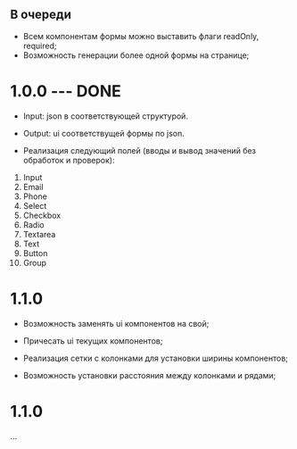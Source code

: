 ## В очереди

- Всем компонентам формы можно выставить флаги readOnly, required;
- Возможность генерации более одной формы на странице;

# 1.0.0 --- DONE

- Input: json в соответствующей структурой.

- Output: ui соответствущей формы по json.

- Реализация следующий полей (вводы и вывод значений без обработок и проверок):

1. Input
2. Email
3. Phone
4. Select
5. Checkbox
6. Radio
7. Textarea
8. Text
9. Button
10. Group


# 1.1.0

- Возможность заменять ui компонентов на свой;

- Причесать ui текущих компонентов;

- Реализация сетки с колонками для установки ширины компонентов;

- Возможность установки расстояния между колонками и рядами;


# 1.1.0

...
